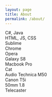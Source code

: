 ```yaml
---
layout: page
title: About
permalink: /about/
---
```





C#, Java  
HTML, JS, CSS  
Sublime  
Chrome  
Opera  
Galaxy S8  
Macbook Pro  
Cat  
Audio Technica M50  
Canon T5i  
50mm 1.8  
Telecaster  
  

